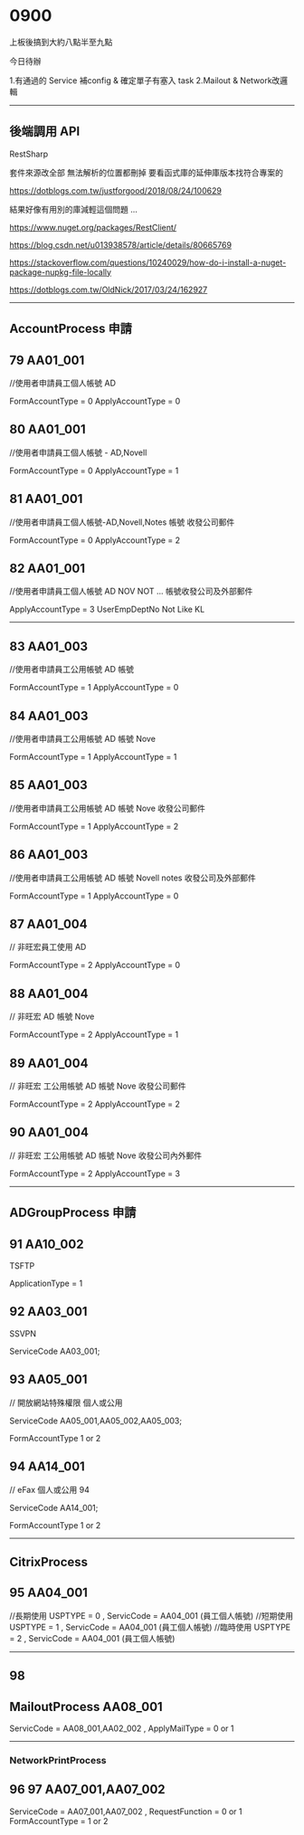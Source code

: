 # 0900

上板後搞到大約八點半至九點

今日待辦

1.有通過的 Service 補config & 確定單子有塞入 task
2.Mailout & Network改邏輯

---

## 後端調用 API

RestSharp

套件來源改全部 無法解析的位置都刪掉 要看函式庫的延伸庫版本找符合專案的

<https://dotblogs.com.tw/justforgood/2018/08/24/100629>

結果好像有用別的庫減輕這個問題 ...

<https://www.nuget.org/packages/RestClient/>

<https://blog.csdn.net/u013938578/article/details/80665769>

<https://stackoverflow.com/questions/10240029/how-do-i-install-a-nuget-package-nupkg-file-locally>

<https://dotblogs.com.tw/OldNick/2017/03/24/162927>

---

## AccountProcess 申請

## 79 AA01_001

//使用者申請員工個人帳號 AD

FormAccountType = 0
ApplyAccountType = 0

## 80 AA01_001

//使用者申請員工個人帳號 - AD,Novell

FormAccountType = 0
ApplyAccountType = 1

## 81 AA01_001

//使用者申請員工個人帳號-AD,Novell,Notes 帳號 收發公司郵件

FormAccountType = 0
ApplyAccountType = 2

## 82 AA01_001

//使用者申請員工個人帳號 AD NOV NOT ... 帳號收發公司及外部郵件

ApplyAccountType = 3
UserEmpDeptNo Not Like KL

---

## 83 AA01_003

//使用者申請員工公用帳號 AD 帳號

FormAccountType = 1
ApplyAccountType = 0

## 84 AA01_003

//使用者申請員工公用帳號 AD 帳號 Nove

FormAccountType = 1
ApplyAccountType = 1

## 85 AA01_003

//使用者申請員工公用帳號 AD 帳號 Nove 收發公司郵件

FormAccountType = 1
ApplyAccountType = 2

## 86 AA01_003

//使用者申請員工公用帳號 AD 帳號 Novell notes 收發公司及外部郵件

FormAccountType = 1
ApplyAccountType = 0

## 87 AA01_004

// 非旺宏員工使用 AD

FormAccountType = 2
ApplyAccountType = 0

## 88 AA01_004

// 非旺宏 AD 帳號 Nove

FormAccountType = 2
ApplyAccountType = 1

## 89 AA01_004

// 非旺宏 工公用帳號 AD 帳號 Nove 收發公司郵件

FormAccountType = 2
ApplyAccountType = 2

## 90 AA01_004

// 非旺宏 工公用帳號 AD 帳號 Nove 收發公司內外郵件

FormAccountType = 2
ApplyAccountType = 3

---

## ADGroupProcess 申請

## 91 AA10_002

TSFTP

ApplicationType = 1

## 92 AA03_001

SSVPN

ServiceCode AA03_001;

## 93 AA05_001

// 開放網站特殊權限 個人或公用

ServiceCode AA05_001,AA05_002,AA05_003;

FormAccountType 1 or 2

## 94 AA14_001

// eFax 個人或公用 94

ServiceCode AA14_001;

FormAccountType 1 or 2

---

## CitrixProcess

## 95 AA04_001

 //長期使用
USPTYPE = 0 , ServicCode = AA04_001 (員工個人帳號)
//短期使用
USPTYPE = 1 , ServicCode = AA04_001 (員工個人帳號)
 //臨時使用
USPTYPE = 2 , ServicCode = AA04_001 (員工個人帳號)

---

## 98

## MailoutProcess AA08_001

ServicCode = AA08_001,AA02_002 , ApplyMailType = 0 or 1

---

### NetworkPrintProcess

## 96 97 AA07_001,AA07_002

ServiceCode = AA07_001,AA07_002 , RequestFunction = 0 or 1
FormAccountType = 1 or 2

